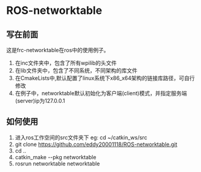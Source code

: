 # ROS-networktable

## 写在前面

这是frc-networktable在ros中的使用例子。

1. 在inc文件夹中，包含了所有wpilib的头文件
2. 在lib文件夹中，包含了不同系统，不同架构的库文件
3. 在CmakeLists中,默认配置了linux系统下x86_x64架构的链接库路径，可自行修改
4. 在例子中，networktable默认初始化为客户端(client)模式，并指定服务端(server)ip为127.0.0.1

## 如何使用

1. 进入ros工作空间的src文件夹下  eg: cd ~/catkin_ws/src
2. git clone https://github.com/eddy20001118/ROS-networktable.git
3. cd ..
4. catkin_make --pkg networktable 
5. rosrun networktable networktable